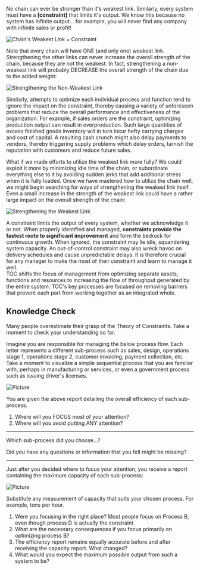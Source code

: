 No chain can ever be stronger than it's weakest link. ​Similarly, every system must have a **[constraint]** that limits it's output. We know this because no system has infinite output... for example, you will never find any company with infinite sales or profit!

![Chain's Weakest Link = Constraint](https://www.tocinstitute.org/uploads/1/1/0/9/110976539/chain-2_orig.png)

Note that every chain will have ONE (and only one) weakest link. Strengthening the other links can never increase the overall strength of the chain, because they are not the weakest. In fact, strengthening a non-weakest link will probably DECREASE the overall strength of the chain due to the added weight:

![Strengthening the Non-Weakest Link](https://www.tocinstitute.org/uploads/1/1/0/9/110976539/non-weakest-link_orig.png)

Similarly, attempts to optimize each individual process and function tend to ignore the impact on the constraint, thereby causing a variety of unforeseen problems that reduce the overall performance and effectiveness of the organization. For example, if sales orders are the constraint, optimizing production output can result in overproduction. Such large quantities of excess finished goods inventory will in turn incur hefty carrying charges and cost of capital. A resulting cash crunch might also delay payments to vendors, thereby triggering supply problems which delay orders, tarnish the reputation with customers and reduce future sales. ​

What if we made efforts to utilize the weakest link more fully? We could exploit it more by minimizing idle time of the chain, or subordinate everything else to it by avoiding sudden jerks that add additional stress when it is fully loaded. Once we have mastered how to utilize the chain well, we might begin searching for ways of strengthening the weakest link itself. Even a small increase in the strength of the weakest link could have a rather large impact on the overall strength of the chain:

![Strengthening the Weakest Link](https://www.tocinstitute.org/uploads/1/1/0/9/110976539/strengthen-weakest-link_orig.png)

A constraint limits the output of every system, whether we acknowledge it or not. When properly identified and managed, **constraints provide the fastest route to significant improvement** and form the bedrock for continuous growth. When ignored, the constraint may lie idle, squandering system capacity. An out-of-control constraint may also wreck havoc on delivery schedules and cause unpredictable delays. It is therefore crucial for any manager to make the most of their constraint and learn to manage it well.  
TOC shifts the focus of management from optimizing separate assets, functions and resources to increasing the flow of throughput generated by the entire system. TOC's key processes are focused on removing barriers that prevent each part from working together as an integrated whole.  

## Knowledge Check

Many people overestimate their grasp of the Theory of Constraints. Take a moment to check your understanding so far.  
  
Imagine you are responsible for managing the below process flow. Each letter represents a different sub-process such as sales, design, operations stage 1, operations stage 2, customer invoicing, payment collection, etc. Take a moment to visualize a simple sequential process that you are familiar with, perhaps in manufacturing or services, or even a government process such as issuing driver's licenses. 

![Picture](https://www.tocinstitute.org/uploads/1/1/0/9/110976539/flow-line-efficiency_orig.png)

You are given the above report detailing the overall efficiency of each sub-process.

1. Where will you FOCUS most of your attention?
2. Where will you avoid putting ANY attention?​

---

Which sub-process did you choose...?  
  
Did you have any questions or information that you felt might be missing?

---

Just after you decided where to focus your attention, you receive a report containing the maximum capacity of each sub-process:

![Picture](https://www.tocinstitute.org/uploads/1/1/0/9/110976539/flow-line-capacity_orig.png)

Substitute any measurement of capacity that suits your chosen process. For example, tons per hour. ​

1. Were you focusing in the right place? Most people focus on Process B, even though process D is actually the constraint
2. What are the necessary consequences if you focus primarily on optimizing process B?
3. The efficiency report remains equally accurate before and after receiving the capacity report. What changed?
4. What would you expect the maximum possible output from such a system to be?
